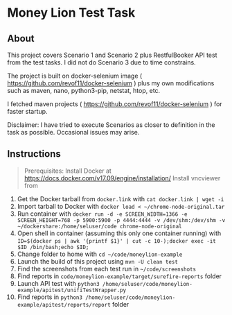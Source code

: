 # Money Lion Test Task

## About

This project covers Scenario 1 and Scenario 2 plus RestfulBooker API test from the test tasks.
I did not do Scenario 3 due to time constrains.

The project is built on docker-selenium image ( https://github.com/revof11/docker-selenium ) plus my own modifications such as maven, nano, python3-pip, netstat, htop, etc.

I fetched maven projects ( https://github.com/revof11/docker-selenium ) for faster startup.

Disclaimer: I have tried to execute Scenarios as closer to definition in the task as possible.
Occasional issues may arise.

## Instructions

> Prerequisites: 
> Install Docker at https://docs.docker.com/v17.09/engine/installation/
> Install vncviewer from 

1. Get the Docker tarball from `docker.link` with `cat docker.link | wget -i`
2. Import tarball to Docker with `docker load < ~/chrome-node-original.tar`
3. Run container with 
`docker run -d -e SCREEN_WIDTH=1366 -e SCREEN_HEIGHT=768 -p 5900:5900 -p 4444:4444 -v /dev/shm:/dev/shm -v ~/dockershare:/home/seluser/code chrome-node-original`
4. Open shell in container (assuming this only one container running) with 
`ID=$(docker ps | awk '{printf $1}' | cut -c 10-);docker exec -it $ID /bin/bash;echo $ID;`
5. Change folder to home with `cd ~/code/moneylion-example`
6. Launch the build of this project using `mvn -U clean test`
7. Find the screenshots from each test run in `~/code/screenshots`
8. Find reports in `code/moneylion-example/target/surefire-reports` folder
9. Launch API test with `python3 /home/seluser/code/moneylion-example/apitest/unifiTestWrapper.py`
10. Find reports in `python3 /home/seluser/code/moneylion-example/apitest/reports/report` folder